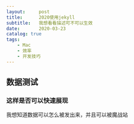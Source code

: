 ```yaml
---
layout:     post
title:      2020使用jekyll
subtitle:   我想看看描述可不可以生效
date:       2020-03-23
catalog: true
tags:
    - Mac
    - 效率
    - 开发技巧
---
```


## 数据测试

###  这样是否可以快速展现

我想知道数据可以怎么被发出来，并且可以被魔战站